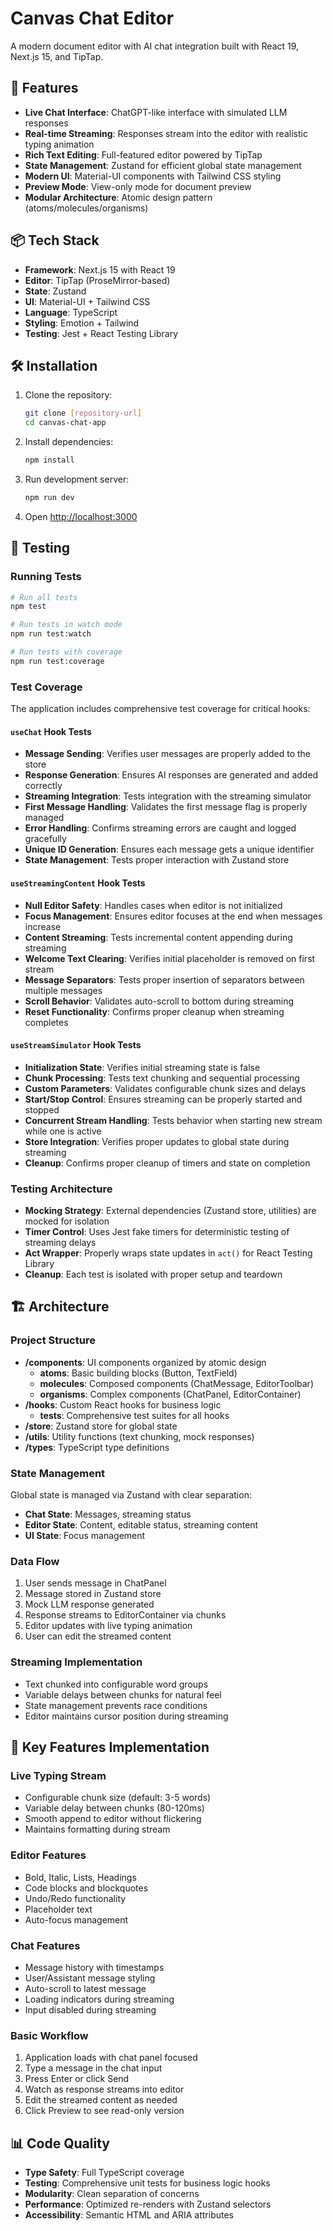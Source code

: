 # Canvas Chat Editor

A modern document editor with AI chat integration built with React 19, Next.js 15, and TipTap.

## 🚀 Features

- **Live Chat Interface**: ChatGPT-like interface with simulated LLM responses
- **Real-time Streaming**: Responses stream into the editor with realistic typing animation
- **Rich Text Editing**: Full-featured editor powered by TipTap
- **State Management**: Zustand for efficient global state management
- **Modern UI**: Material-UI components with Tailwind CSS styling
- **Preview Mode**: View-only mode for document preview
- **Modular Architecture**: Atomic design pattern (atoms/molecules/organisms)

## 📦 Tech Stack

- **Framework**: Next.js 15 with React 19
- **Editor**: TipTap (ProseMirror-based)
- **State**: Zustand
- **UI**: Material-UI + Tailwind CSS
- **Language**: TypeScript
- **Styling**: Emotion + Tailwind
- **Testing**: Jest + React Testing Library

## 🛠️ Installation

1. Clone the repository:

   ```bash
   git clone [repository-url]
   cd canvas-chat-app
   ```

2. Install dependencies:

   ```bash
   npm install
   ```

3. Run development server:

   ```bash
   npm run dev
   ```

4. Open [http://localhost:3000](http://localhost:3000)

## 🧪 Testing

### Running Tests

```bash
# Run all tests
npm test

# Run tests in watch mode
npm run test:watch

# Run tests with coverage
npm run test:coverage
```

### Test Coverage

The application includes comprehensive test coverage for critical hooks:

#### `useChat` Hook Tests

- **Message Sending**: Verifies user messages are properly added to the store
- **Response Generation**: Ensures AI responses are generated and added correctly
- **Streaming Integration**: Tests integration with the streaming simulator
- **First Message Handling**: Validates the first message flag is properly managed
- **Error Handling**: Confirms streaming errors are caught and logged gracefully
- **Unique ID Generation**: Ensures each message gets a unique identifier
- **State Management**: Tests proper interaction with Zustand store

#### `useStreamingContent` Hook Tests

- **Null Editor Safety**: Handles cases when editor is not initialized
- **Focus Management**: Ensures editor focuses at the end when messages increase
- **Content Streaming**: Tests incremental content appending during streaming
- **Welcome Text Clearing**: Verifies initial placeholder is removed on first stream
- **Message Separators**: Tests proper insertion of separators between multiple messages
- **Scroll Behavior**: Validates auto-scroll to bottom during streaming
- **Reset Functionality**: Confirms proper cleanup when streaming completes

#### `useStreamSimulator` Hook Tests

- **Initialization State**: Verifies initial streaming state is false
- **Chunk Processing**: Tests text chunking and sequential processing
- **Custom Parameters**: Validates configurable chunk sizes and delays
- **Start/Stop Control**: Ensures streaming can be properly started and stopped
- **Concurrent Stream Handling**: Tests behavior when starting new stream while one is active
- **Store Integration**: Verifies proper updates to global state during streaming
- **Cleanup**: Confirms proper cleanup of timers and state on completion

### Testing Architecture

- **Mocking Strategy**: External dependencies (Zustand store, utilities) are mocked for isolation
- **Timer Control**: Uses Jest fake timers for deterministic testing of streaming delays
- **Act Wrapper**: Properly wraps state updates in `act()` for React Testing Library
- **Cleanup**: Each test is isolated with proper setup and teardown

## 🏗️ Architecture

### Project Structure

- **/components**: UI components organized by atomic design
  - **atoms**: Basic building blocks (Button, TextField)
  - **molecules**: Composed components (ChatMessage, EditorToolbar)
  - **organisms**: Complex components (ChatPanel, EditorContainer)
- **/hooks**: Custom React hooks for business logic
  - ****tests****: Comprehensive test suites for all hooks
- **/store**: Zustand store for global state
- **/utils**: Utility functions (text chunking, mock responses)
- **/types**: TypeScript type definitions

### State Management

Global state is managed via Zustand with clear separation:

- **Chat State**: Messages, streaming status
- **Editor State**: Content, editable status, streaming content
- **UI State**: Focus management

### Data Flow

1. User sends message in ChatPanel
2. Message stored in Zustand store
3. Mock LLM response generated
4. Response streams to EditorContainer via chunks
5. Editor updates with live typing animation
6. User can edit the streamed content

### Streaming Implementation

- Text chunked into configurable word groups
- Variable delays between chunks for natural feel
- State management prevents race conditions
- Editor maintains cursor position during streaming

## 🎯 Key Features Implementation

### Live Typing Stream

- Configurable chunk size (default: 3-5 words)
- Variable delay between chunks (80-120ms)
- Smooth append to editor without flickering
- Maintains formatting during stream

### Editor Features

- Bold, Italic, Lists, Headings
- Code blocks and blockquotes
- Undo/Redo functionality
- Placeholder text
- Auto-focus management

### Chat Features

- Message history with timestamps
- User/Assistant message styling
- Auto-scroll to latest message
- Loading indicators during streaming
- Input disabled during streaming

### Basic Workflow

1. Application loads with chat panel focused
2. Type a message in the chat input
3. Press Enter or click Send
4. Watch as response streams into editor
5. Edit the streamed content as needed
6. Click Preview to see read-only version

## 📊 Code Quality

- **Type Safety**: Full TypeScript coverage
- **Testing**: Comprehensive unit tests for business logic hooks
- **Modularity**: Clean separation of concerns
- **Performance**: Optimized re-renders with Zustand selectors
- **Accessibility**: Semantic HTML and ARIA attributes
